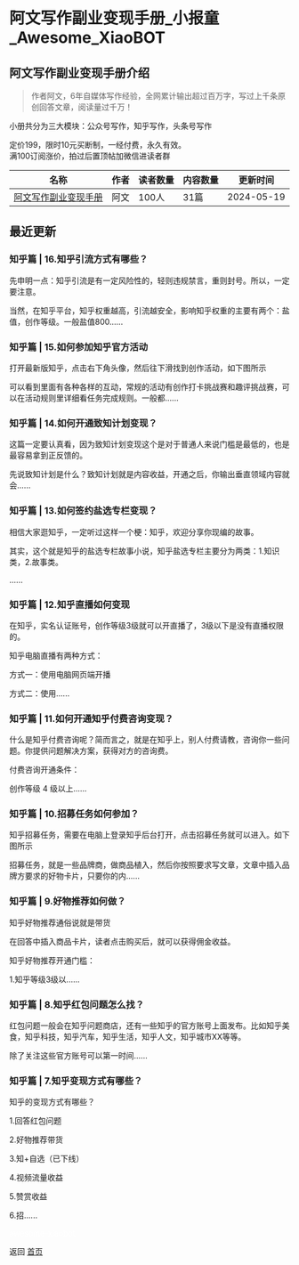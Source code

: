 # 阿文写作副业变现手册_小报童_Awesome_XiaoBOT

## 阿文写作副业变现手册介绍
> 作者阿文，6年自媒体写作经验，全网累计输出超过百万字，写过上千条原创回答文章，阅读量过千万！    
    
小册共分为三大模块：公众号写作，知乎写作，头条号写作    
    
定价199，限时10元买断制，一经付费，永久有效。    
满100订阅涨价，拍过后置顶帖加微信进读者群  
  


|名称|作者|读者数量|内容数量|更新时间|
|---|---|---|---|---|
|[阿文写作副业变现手册](https://xiaobot.net/p/awzmt666?refer=9c3f1c95-a052-465a-9902-f6d75080262a)|阿文|100人|31篇|2024-05-19|

## 最近更新
### 知乎篇 | 16.知乎引流方式有哪些？

先申明一点：知乎引流是有一定风险性的，轻则违规禁言，重则封号。所以，一定要注意。

当然，在知乎平台，知乎权重越高，引流越安全，影响知乎权重的主要有两个：盐值，创作等级。一般盐值800......

### 知乎篇 | 15.如何参加知乎官方活动

打开最新版知乎，点击右下角头像，然后往下滑找到创作活动，如下图所示

可以看到里面有各种各样的互动，常规的活动有创作打卡挑战赛和趣评挑战赛，可以在活动规则里详细看任务完成规则。一般都......

### 知乎篇 | 14.如何开通致知计划变现？

这篇一定要认真看，因为致知计划变现这个是对于普通人来说门槛是最低的，也是最容易拿到正反馈的。

先说致知计划是什么？致知计划就是内容收益，开通之后，你输出垂直领域内容就会......

### 知乎篇 | 13.如何签约盐选专栏变现？

相信大家逛知乎，一定听过这样一个梗：知乎，欢迎分享你现编的故事。

其实，这个就是知乎的盐选专栏故事小说，知乎盐选专栏主要分为两类：1.知识类，2.故事类。

......

### 知乎篇 | 12.知乎直播如何变现

在知乎，实名认证账号，创作等级3级就可以开直播了，3级以下是没有直播权限的。

知乎电脑直播有两种方式：

方式一：使用电脑网页端开播

方式二：使用......

### 知乎篇 | 11.如何开通知乎付费咨询变现？

什么是知乎付费咨询呢？简而言之，就是在知乎上，别人付费请教，咨询你一些问题。你提供问题解决方案，获得对方的咨询费。

付费咨询开通条件：

创作等级 4 级以上......

### 知乎篇 | 10.招募任务如何参加？

知乎招募任务，需要在电脑上登录知乎后台打开，点击招募任务就可以进入。如下图所示

招募任务，就是一些品牌商，做商品植入，然后你按照要求写文章，文章中插入品牌方要求的好物卡片，只要你的内......

### 知乎篇 | 9.好物推荐如何做？

知乎好物推荐通俗说就是带货

在回答中插入商品卡片，读者点击购买后，就可以获得佣金收益。

知乎好物推荐开通门槛：

1.知乎等级3级以......

### 知乎篇 | 8.知乎红包问题怎么找？

红包问题一般会在知乎问题商店，还有一些知乎的官方账号上面发布。比如知乎美食，知乎科技，知乎汽车，知乎生活，知乎人文，知乎城市XX等等。

除了关注这些官方账号可以第一时间......

### 知乎篇 | 7.知乎变现方式有哪些？

知乎的变现方式有哪些？

1.回答红包问题

2.好物推荐带货

3.知+自选（已下线）

4.视频流量收益

5.赞赏收益

6.招......


<a href="https://github.com/Reno9527/awesome-xiaobot" style="color: white; text-decoration: none;">awesome-xiaobot</a>

返回 [首页](../README.md)
